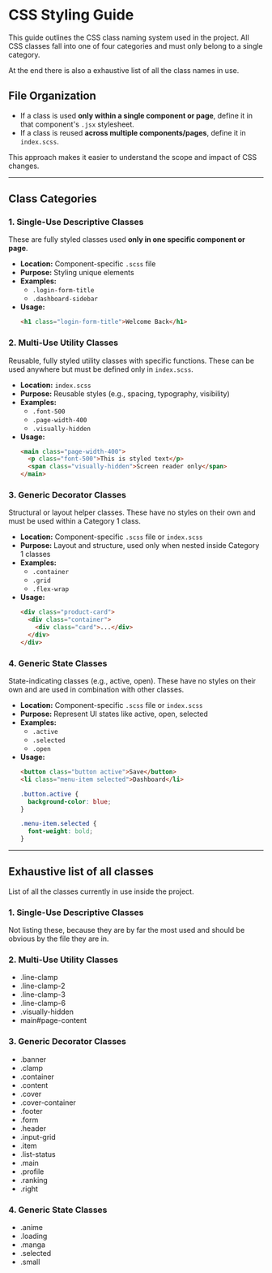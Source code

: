 # CSS Styling Guide

This guide outlines the CSS class naming system used in the project. All CSS
classes fall into one of four categories and must only belong to a single
category.

At the end there is also a exhaustive list of all the class names in use.

## File Organization

- If a class is used **only within a single component or page**, define it in
that component's `.jsx` stylesheet.
- If a class is reused **across multiple components/pages**, define it in
`index.scss`.

This approach makes it easier to understand the scope and impact of CSS
changes.

---

## Class Categories

### 1. Single-Use Descriptive Classes

These are fully styled classes used **only in one specific component or page**.

- **Location:** Component-specific `.scss` file
- **Purpose:** Styling unique elements
- **Examples:**
  - `.login-form-title`
  - `.dashboard-sidebar`
- **Usage:**
  ```html
  <h1 class="login-form-title">Welcome Back</h1>
  ```

### 2. Multi-Use Utility Classes
Reusable, fully styled utility classes with specific functions. These can be
used anywhere but must be defined only in `index.scss`.

- **Location:** `index.scss`
- **Purpose:** Reusable styles (e.g., spacing, typography, visibility)
- **Examples:**
  - `.font-500`
  - `.page-width-400`
  - `.visually-hidden`
- **Usage:**
  ```html
  <main class="page-width-400">
    <p class="font-500">This is styled text</p>
    <span class="visually-hidden">Screen reader only</span>
  </main>
  ```

### 3. Generic Decorator Classes
Structural or layout helper classes. These have no styles on their own and must
be used within a Category 1 class.

- **Location:** Component-specific `.scss` file or `index.scss`
- **Purpose:** Layout and structure, used only when nested inside Category 1 classes
- **Examples:**
  - `.container`
  - `.grid`
  - `.flex-wrap`
- **Usage:**
  ```html
  <div class="product-card">
    <div class="container">
      <div class="card">...</div>
    </div>
  </div>
  ```

### 4. Generic State Classes
State-indicating classes (e.g., active, open). These have no styles on their
own and are used in combination with other classes.

- **Location:** Component-specific `.scss` file or `index.scss`
- **Purpose:** Represent UI states like active, open, selected
- **Examples:**
  - `.active`
  - `.selected`
  - `.open`
- **Usage:**
  ```html
  <button class="button active">Save</button>
  <li class="menu-item selected">Dashboard</li>
  ```
  ```css
  .button.active {
    background-color: blue;
  }
  
  .menu-item.selected {
    font-weight: bold;
  }
  ```

---

## Exhaustive list of all classes

List of all the classes currently in use inside the project.

### 1. Single-Use Descriptive Classes

Not listing these, because they are by far the most used and should be obvious
by the file they are in.

### 2. Multi-Use Utility Classes

- .line-clamp
- .line-clamp-2
- .line-clamp-3
- .line-clamp-6
- .visually-hidden
- main#page-content

### 3. Generic Decorator Classes

- .banner
- .clamp
- .container
- .content
- .cover
- .cover-container
- .footer
- .form
- .header
- .input-grid
- .item
- .list-status
- .main
- .profile
- .ranking
- .right

### 4. Generic State Classes

- .anime
- .loading
- .manga
- .selected
- .small


